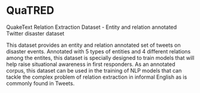 # QuaTRED
QuakeText Relation Extraction Dataset - Entity and relation annotated Twitter disaster dataset

This dataset provides an entity and relation annotated set of tweets on disaster events. Annotated with 5 types of entities and 4 different relations among the entites, this dataset is specially designed to train models that will help raise situational awareness in first responders. As an annotated corpus, this dataset can be used in the training of NLP models that can tackle the complex problem of relation extraction in informal English as is commonly found in Tweets. 
